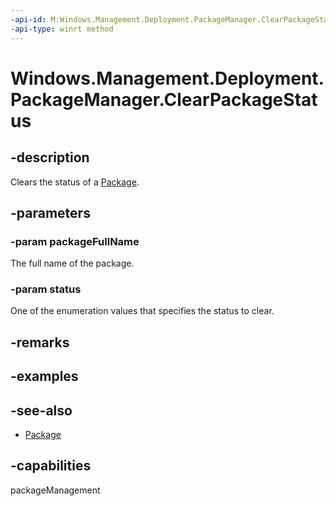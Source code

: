 ```yaml
---
-api-id: M:Windows.Management.Deployment.PackageManager.ClearPackageStatus(System.String,Windows.Management.Deployment.PackageStatus)
-api-type: winrt method
---
```


<!-- Method syntax
public void ClearPackageStatus(System.String packageFullName, Windows.Management.Deployment.PackageStatus status)
-->

# Windows.Management.Deployment.PackageManager.ClearPackageStatus

## -description
Clears the status of a [Package](https://docs.microsoft.com/uwp/api/windows.applicationmodel.package).

## -parameters
### -param packageFullName
The full name of the package.

### -param status
One of the enumeration values that specifies the status to clear.

## -remarks

## -examples

## -see-also

- [Package](https://docs.microsoft.com/uwp/api/windows.applicationmodel.package)

## -capabilities
packageManagement
